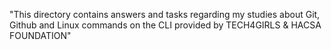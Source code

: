 "This directory contains answers and tasks regarding my studies about Git, Github and Linux commands on the CLI provided by TECH4GIRLS & HACSA FOUNDATION"